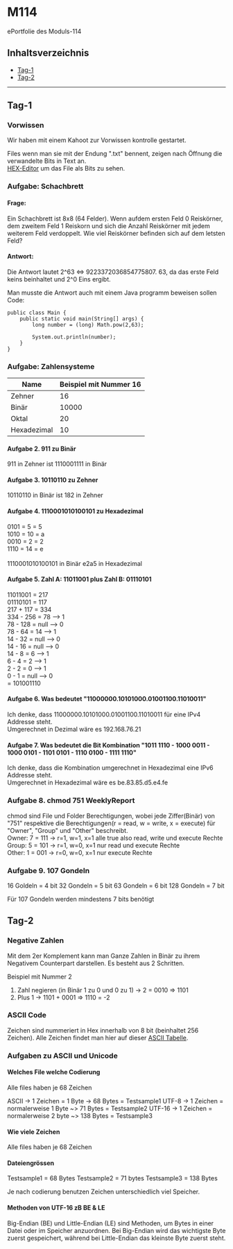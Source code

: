 # M114
ePortfolie des Moduls-114

## Inhaltsverzeichnis
 - [Tag-1](#Tag-1)
 - [Tag-2](#tag-2)

---

## Tag-1
### Vorwissen
Wir haben mit einem Kahoot zur Vorwissen kontrolle gestartet.

Files wenn man sie mit der Endung ".txt" bennent, zeigen nach Öffnung die verwandelte Bits in Text an. <br>
[HEX-Editor](https://hexed.it/) um das File als Bits zu sehen.

### Aufgabe: Schachbrett
#### Frage:
Ein Schachbrett ist 8x8 (64 Felder). Wenn aufdem ersten Feld 0 Reiskörner, dem zweitem Feld 1 Reiskorn und sich die Anzahl Reiskörner mit jedem weiterem Feld verdoppelt. Wie viel Reiskörner befinden sich auf dem letsten Feld?

#### Antwort:
Die Antwort lautet 2^63 <=> 9223372036854775807. 63, da das erste Feld keins beinhaltet und 2^0 Eins ergibt. 

Man musste die Antwort auch mit einem Java programm beweisen sollen <br>
Code: 
```
public class Main {
    public static void main(String[] args) {
        long number = (long) Math.pow(2,63);

        System.out.println(number);
    }
}
``` 
### Aufgabe: Zahlensysteme
| Name | Beispiel mit Nummer 16
|------|----------
| Zehner | 16
| Binär | 10000
| Oktal | 20
| Hexadezimal | 10

#### Aufgabe 2. 911 zu Binär 
911 in Zehner ist 1110001111 in Binär

#### Aufgabe 3. 10110110 zu Zehner
10110110 in Binär ist 182 in Zehner

#### Aufgabe 4. 1110001010100101 zu Hexadezimal
0101 = 5 = 5 <br>
1010 = 10 = a <br>
0010 = 2 = 2 <br>
1110 = 14 = e <br>
<br>
1110001010100101 in Binär e2a5 in Hexadezimal

#### Aufgabe 5. Zahl A: 11011001 plus Zahl B: 01110101
11011001 = 217 <br>
01110101 = 117 <br>
217 + 117 = 334 <br>
334 - 256 = 78  --> 1 <br>
78 - 128 = null --> 0 <br>
78 - 64 = 14    --> 1 <br> 
14 - 32 = null  --> 0 <br>
14 - 16 = null  --> 0 <br>
14 - 8 = 6      --> 1 <br>
6 - 4 = 2       --> 1 <br>
2 - 2 = 0       --> 1 <br>
0 - 1 = null    --> 0 <br>
= 101001110

#### Aufgabe 6. Was bedeutet "11000000.10101000.01001100.11010011"
Ich denke, dass 11000000.10101000.01001100.11010011 für eine IPv4 Addresse steht. <br>
Umgerechnet in Dezimal wäre es 192.168.76.21

#### Aufgabe 7. Was bedeutet die Bit Kombination "1011 1110 - 1000 0011 - 1000 0101 - 1101 0101 - 1110 0100 - 1111 1110"
Ich denke, dass die Kombination umgerechnet in Hexadezimal eine IPv6 Addresse steht. <br>
Umgerechnet in Hexadezimal wäre es be.83.85.d5.e4.fe

### Aufgabe 8. chmod 751 WeeklyReport
chmod sind File und Folder Berechtigungen, wobei jede Ziffer(Binär) von "751" respektive die Berechtigungen(r = read, w = write, x = execute) für "Owner", "Group" und "Other" beschreibt.<br>
Owner: 7 = 111 -> r=1, w=1, x=1 alle true also read, write und execute Rechte <br>
Group: 5 = 101 -> r=1, w=0, x=1 nur read und execute Rechte  <br>
Other: 1 = 001 -> r=0, w=0, x=1 nur execute Rechte

### Aufgabe 9. 107 Gondeln
16 Goldeln = 4 bit
32 Gondeln = 5 bit
63 Gondeln = 6 bit
128 Gondeln = 7 bit

Für 107 Gondeln werden mindestens 7 bits benötigt

## Tag-2

### Negative Zahlen
Mit dem 2er Komplement kann man Ganze Zahlen in Binär zu ihrem Negativem Counterpart darstellen. Es besteht aus 2 Schritten.

Beispiel mit Nummer 2
1. Zahl negieren (in Binär 1 zu 0 und 0 zu 1) -> 2 = 0010 => 1101
2. Plus 1 -> 1101 + 0001 => 1110 = -2

### ASCII Code

Zeichen sind nummeriert in Hex innerhalb von 8 bit (beinhaltet 256 Zeichen). Alle Zeichen findet man hier auf dieser [ASCII Tabelle](https://www.asciitable.com/).

### Aufgaben zu ASCII und Unicode

#### Welches File welche Codierung
Alle files haben je 68 Zeichen

ASCII -> 1 Zeichen = 1 Byte -> 68 Bytes = Testsample1
UTF-8 -> 1 Zeichen = normalerweise 1 Byte ~> 71 Bytes = Testsample2
UTF-16 -> 1 Zeichen = normalerweise 2 byte ~> 138 Bytes = Testsample3

#### Wie viele Zeichen
Alle files haben je 68 Zeichen

#### Dateiengrössen
Testsample1 = 68 Bytes
Testsample2 = 71 bytes
Testsample3 = 138 Bytes

Je nach codierung benutzen Zeichen unterschiedlich viel Speicher.

#### Methoden von UTF-16 zB BE & LE
Big-Endian (BE) und Little-Endian (LE) sind Methoden, um Bytes in einer Datei oder im Speicher anzuordnen. Bei Big-Endian wird das wichtigste Byte zuerst gespeichert, während bei Little-Endian das kleinste Byte zuerst steht. 


